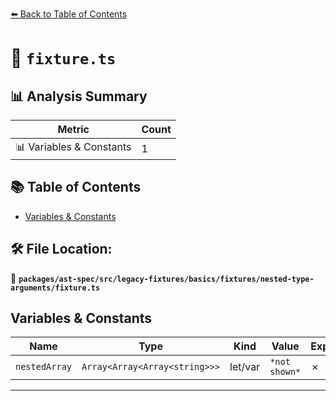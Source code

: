 [⬅️ Back to Table of Contents](../../../../../../../index.md)

# 📄 `fixture.ts`

## 📊 Analysis Summary

| Metric | Count |
|--------|-------|
| 📊 Variables & Constants | 1 |

## 📚 Table of Contents

- [Variables & Constants](#variables-constants)

## 🛠️ File Location:
📂 **`packages/ast-spec/src/legacy-fixtures/basics/fixtures/nested-type-arguments/fixture.ts`**

## Variables & Constants

| Name | Type | Kind | Value | Exported |
|------|------|------|-------|----------|
| `nestedArray` | `Array<Array<Array<string>>>` | let/var | `*not shown*` | ✗ |


---